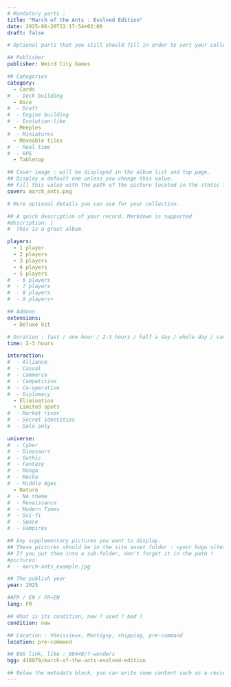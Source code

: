 ```yaml
---
# Mandatory parts :
title: "March of the Ants : Evolved Edition"
date: 2025-06-20T22:17:54+02:00
draft: false

# Optional parts that you still should fill in order to sort your collection

## Publisher
publisher: Weird City Games

## Categories
category:
  - Cards
#  - Deck building
  - Dice
#  - Draft
#  - Engine building
#  - Evolution-like
  - Meeples
#  - Miniatures
  - Moveable tiles
#  - Real time
#  - RPG
  - Tabletop

## Cover image : will be displayed in the album list and top page.
## Display a default one unless you change this value.
## Fill this value with the path of the picture located in the static folder
cover: march_ants.png

# More optional details you can use for your collection.

## A quick description of your record. Markdown is supported
#description: |
#  This is a great album.

players:
  - 1 player
  - 2 players
  - 3 players
  - 4 players
  - 5 players
#  - 6 players
#  - 7 players
#  - 8 players
#  - 9 players+

## Addons
extensions:
  - Deluxe kit

# Duration : fast / one hour / 2-3 hours / half a day / whole day / campaign
time: 2-3 hours

interaction:
#  - Alliance
#  - Casual
#  - Commerce
#  - Competitive
#  - Co-operative
#  - Diplomacy
  - Elimination
  - Limited spots
#  - Market river
#  - Secret identities
#  - Solo only

universe:
#  - Cyber
#  - Dinosaurs
#  - Gothic
#  - Fantasy
#  - Manga
#  - Mecha
#  - Middle Ages
  - Nature
#  - No theme
#  - Renaissance
#  - Modern Times
#  - Sci-fi
#  - Space
#  - Vampires

## Any supplementary pictures you want to display.
## These pictures should be in the site asset folder : <your hugo site>/static
## If you put them into a sub-folder, don't forget it in the path !
#pictures:
#  - march-ants_example.jpg

## The publish year
year: 2025

##FR / EN / FR+EN
lang: FR

## What is its condition, new ? used ? bad ?
condition: new

## Location : Vénissieux, Montigny, shipping, pre-command
location: pre-command

## BGG link, like : 68448/7-wonders
bgg: 416079/march-of-the-ants-evolved-edition

## Below the metadata block, you can write some content such as a review or anything else you want. It'll be displayed in the album page.
---
```

